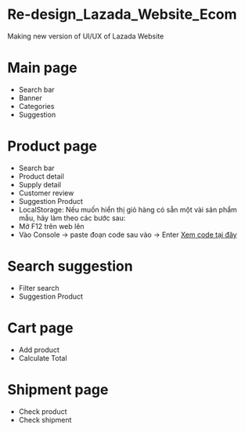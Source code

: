 # Re-design_Lazada_Website_Ecom
Making new version of UI/UX of Lazada Website
# Main page
- Search bar
- Banner
- Categories
- Suggestion
# Product page
- Search bar
- Product detail
- Supply detail
- Customer review
- Suggestion Product
- LocalStorage:
 Nếu muốn hiển thị giỏ hàng có sẵn một vài sản phẩm mẫu, hãy làm theo các bước sau:
 - Mở F12 trên web lên
 - Vào Console -> paste đoạn code sau vào -> Enter
[Xem code tại đây](https://gist.github.com/LibraJeager/76a31dddbcaf2c23853d20f82c0a1bc9)

# Search suggestion
- Filter search
- Suggestion Product
# Cart page
- Add product
- Calculate Total
# Shipment page
- Check product
- Check shipment


